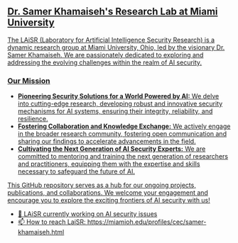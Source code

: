 <div class="laisr-description">
  <h2><a href="https://miamioh.edu/profiles/cec/samer-khamaiseh.html">Dr. Samer Khamaiseh's Research Lab at Miami University</h2>

  <p>The LAiSR (Laboratory for Artificial Intelligence Security Research) is a dynamic research group at Miami University, Ohio, led by the visionary Dr. Samer Khamaiseh. We are passionately dedicated to exploring and addressing the evolving challenges within the realm of AI security.</p>

  <h3>Our Mission</h3>

  <ul>
    <li>
      <b>Pioneering Security Solutions for a World Powered by AI:</b> We delve into cutting-edge research, developing robust and innovative security mechanisms for AI systems, ensuring their integrity, reliability, and resilience.
    </li>
    <li>
      <b>Fostering Collaboration and Knowledge Exchange:</b> We actively engage in the broader research community, fostering open communication and sharing our findings to accelerate advancements in the field.
    </li>
    <li>
      <b>Cultivating the Next Generation of AI Security Experts:</b> We are committed to mentoring and training the next generation of researchers and practitioners, equipping them with the expertise and skills necessary to safeguard the future of AI.
    </li>
  </ul>

  <p>This GitHub repository serves as a hub for our ongoing projects, publications, and collaborations. We welcome your engagement and encourage you to explore the exciting frontiers of AI security with us!</p>
</div>

- 🔭 LAiSR currently working on AI security issues 
- 📫 How to reach LaiSR: https://miamioh.edu/profiles/cec/samer-khamaiseh.html 
